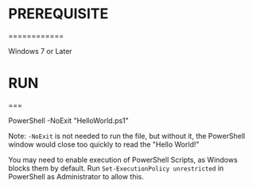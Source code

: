 # PREREQUISITE 
  ============

Windows 7 or Later

# RUN
  ===

PowerShell -NoExit "HelloWorld.ps1"

Note: `-NoExit` is not needed to run the file, but without it, the PowerShell window would close too quickly to read the "Hello World!"

You may need to enable execution of PowerShell Scripts, as Windows blocks them by default. Run `Set-ExecutionPolicy unrestricted` in PowerShell as Administrator to allow this.
